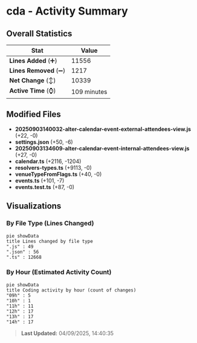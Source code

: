 # cda - Activity Summary 

## Overall Statistics

| Stat                   | Value                                                             |
| ---------------------- | ----------------------------------------------------------------- |
| **Lines Added** (➕)   | 11556                                          |
| **Lines Removed** (➖) | 1217                                        |
| **Net Change** (↕)    | 10339                |
| **Active Time** (⌚)   | 109 minutes |


## Modified Files
- **20250903140032-alter-calendar-event-external-attendees-view.js** (+22, -0)
- **settings.json** (+50, -6)
- **20250903134609-alter-calendar-event-internal-attendees-view.js** (+27, -0)
- **calendar.ts** (+2116, -1204)
- **resolvers-types.ts** (+9113, -0)
- **venueTypeFromFlags.ts** (+40, -0)
- **events.ts** (+101, -7)
- **events.test.ts** (+87, -0)

## Visualizations

### By File Type (Lines Changed)

```mermaid
pie showData
title Lines changed by file type
".js" : 49
".json" : 56
".ts" : 12668
```

### By Hour (Estimated Activity Count)

```mermaid
pie showData
title Coding activity by hour (count of changes)
"09h" : 5
"10h" : 1
"11h" : 11
"12h" : 17
"13h" : 17
"14h" : 17
```


> **Last Updated:** 04/09/2025, 14:40:35